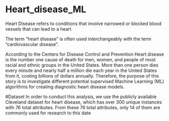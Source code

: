 # Heart_disease_ML

Heart Disease refers to conditions that involve narrowed or blocked blood vessels that can lead to a heart

The term “heart disease” is often used interchangeably with the term “cardiovascular disease”.

According to the Centers for Disease Control and Prevention Heart disease is the number one cause of death for men, women, and people of most racial and ethnic groups in the United States. More than one person dies every minute and nearly half a million die each year in the United States from it, costing billions of dollars annually. Therefore, the purpose of this story is to investigate different potential supervised Machine Learning (ML) algorithms for creating diagnostic heart disease models.

#Dataset
In order to conduct this analysis, we use the publicly available Cleveland dataset for heart disease, which has over 300 unique instances with 76 total attributes. From these 76 total attributes, only 14 of them are commonly used for research to this date
